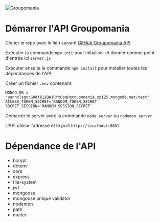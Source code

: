 ![Groupomania](https://repository-images.githubusercontent.com/464880164/ef82ac37-4c94-41a3-82da-5289d07388af)

# Démarrer l'API Groupomania

Cloner le repo avec le lien suivant [GitHub Groupomania API](https://github.com/yanncls/backend_groupomania.git)

Exécuter la commande `npm init` pour initialiser et donner comme point d'entrée ici `server.js`

Exécuter ensuite la commande `npm install` pour installer toutes les dépendances de l'API

Créer un fichier `.env` contenant:

`MONGO_DB = "yannclsgo:G0dtk11QW1RYt0pq@groupomania.zpi25.mongodb.net/test" ACCESS_TOKEN_SECRET='RANDOM_TOKEN_SECRET' S3CRET_SESSION='RANDOM_SESSION_SECRET'`

Démarrer le server avec la commande `node server`
ou `nodemon server`

L'API utilise l'adresse et le port `http://localhost:8081`

# Dépendance de l'API

- bcrypt
- dotenv
- cors
- express
- file-system
- jwt
- mongoose
- mongoose unique validator
- nodemon
- path
- multer
